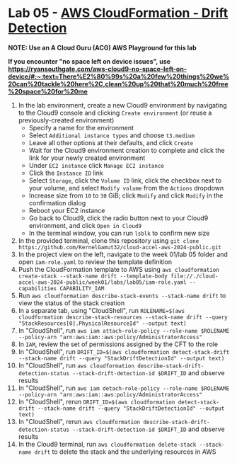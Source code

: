 # Lab 05 - [AWS CloudFormation - Drift Detection](https://github.com/PacktPublishing/Mastering-AWS-CloudFormation/tree/master/Chapter1/DriftDetection)

**NOTE: Use an A Cloud Guru (ACG) AWS Playground for this lab**

**If you encounter "no space left on device issues", use https://ryansouthgate.com/aws-cloud9-no-space-left-on-device/#:~:text=There%E2%80%99s%20a%20few%20things%20we%20can%20tackle%20here%2C,clean%20up%20that%20much%20free%20space%20for%20me**

1. In the lab environment, create a new Cloud9 environment by navigating to the Cloud9 console and clicking `Create environment` (or reuse a previously-created environment)
    - Specify a name for the environment
    - Select `Additional instance types` and choose `t3.medium`
    - Leave all other options at their defaults, and click `Create`
    - Wait for the Cloud9 environment creation to complete and click the link for your newly created environment
    - Under `EC2 instance` click `Manage EC2 instance`
    - Click the `Instance ID` link
    - Select `Storage`, click the `Volume ID` link, click the checkbox next to your volume, and select `Modify volume` from the `Actions` dropdown
    - Increase size from `10` to `30` GiB; click `Modify` and click `Modify` in the confirmation dialog
    - Reboot your EC2 instance
    - Go back to Cloud9, click the radio button next to your Cloud9 environment, and click `Open in Cloud9`
    - In the terminal window, you can run `lsblk` to confirm new size
1. In the provided terminal, clone this repository using `git clone https://github.com/KernelGamut32/cloud-accel-aws-2024-public.git`
1. In the project view on the left, navigate to the week 01/lab 05 folder and open `iam-role.yaml` to review the template definition
1. Push the CloudFormation template to AWS using `aws cloudformation create-stack --stack-name drift --template-body file://./cloud-accel-aws-2024-public/week01/labs/lab05/iam-role.yaml --capabilities CAPABILITY_IAM`
1. Run `aws cloudformation describe-stack-events --stack-name drift` to view the status of the stack creation
1. In a separate tab, using "CloudShell", run `ROLENAME=$(aws cloudformation describe-stack-resources --stack-name drift --query "StackResources[0].PhysicalResourceId" --output text)`
1. In "CloudShell", run `aws iam attach-role-policy --role-name $ROLENAME --policy-arn "arn:aws:iam::aws:policy/AdministratorAccess"`
1. In `IAM`, review the set of permissions assigned by the CFT to the role
1. In "CloudShell", run `DRIFT_ID=$(aws cloudformation detect-stack-drift --stack-name drift --query "StackDriftDetectionId" --output text)`
1. In "CloudShell", run `aws cloudformation describe-stack-drift-detection-status --stack-drift-detection-id $DRIFT_ID` and observe results
1. In "CloudShell", run `aws iam detach-role-policy --role-name $ROLENAME --policy-arn "arn:aws:iam::aws:policy/AdministratorAccess"`
1. In "CloudShell", rerun `DRIFT_ID=$(aws cloudformation detect-stack-drift --stack-name drift --query "StackDriftDetectionId" --output text)`
1. In "CloudShell", rerun `aws cloudformation describe-stack-drift-detection-status --stack-drift-detection-id $DRIFT_ID` and observe results
1. In the Cloud9 terminal, run `aws cloudformation delete-stack --stack-name drift` to delete the stack and the underlying resources in AWS
